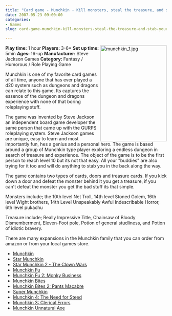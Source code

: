```yaml
---
title: "Card game - Munchkin - Kill monsters, steal the treasure, and stab your buddy"
date: 2007-05-23 09:00:00
categories:
- Games
slug: card-game-munchkin-kill-monsters-steal-the-treasure-and-stab-your-buddy

---
```


<a href="/public/uploads/2007/05/munchkin.jpg"><img src="/public/uploads/2007/05/munchkin_1.jpg" alt="munchkin_1.jpg" title="munchkin_1.jpg" align="right" border="0" height="300" width="207" /></a><strong>Play time:</strong> 1 hour
<strong>Players: </strong>3-6*
<strong>Set up time:</strong> 5min
<strong>Ages: </strong>16-up
<strong>Manufacturer: </strong>Steve Jackson Games
<strong>Category: </strong>Fantasy / Humorous / Role Playing Game

Munchkin is one of my favorite card games of all time, anyone that has ever played a d20 system such as dungeons and dragons can relate to this game. Its captures the essence of the dungeon and dragons experience with none of that boring roleplaying stuff.

The game was invented by Steve Jackson an independent board game developer the same person that came up with the GURPS roleplaying system. Steve Jackson games are unique, easy to learn and most importantly fun, hes a genius and a personal hero.
The game is based around a group of Munchkin type player exploring a endless dungeon in search of treasure and experience. The object of the game is to be the first person to reach level 10 but its not that easy.  All your "buddies" are also trying for it too and will do anything to stab you in the back along the way.

The game contains two types of cards, doors and treasure cards. If you kick down a door and defeat the monster behind it you get a treasure, if you can't defeat the monster you get the bad stuff its that simple.

Monsters include; the 10th level Net Troll, 14th level Stoned Golem, 16th level Wight brothers, 14th Level Unspeakably Awful Indescribable Horror, 6th level pukachu

Treasure include; Really Impressive Title, Chainsaw of Bloody Dismemberment, Eleven-Foot pole, Potion of general studliness, and Potion of idiotic bravery.

There are many expansions in the Munchkin family that you can order from amazon or from your local games store.
<ul>
	<li><a href="http://www.amazon.com/gp/product/B00078ZJ74?ie=UTF8&amp;tag=funvill-20&amp;linkCode=as2&amp;camp=1789&amp;creative=9325&amp;creativeASIN=B00078ZJ74">Munchkin</a><img src="http://www.assoc-amazon.com/e/ir?t=funvill-20&amp;l=as2&amp;o=1&amp;a=B00078ZJ74" style="border: medium none  ! important; margin: 0px ! important" border="0" height="1" width="1" /></li>
	<li><a href="http://www.amazon.com/gp/product/B000KIAQ2Y?ie=UTF8&amp;tag=funvill-20&amp;linkCode=as2&amp;camp=1789&amp;creative=9325&amp;creativeASIN=B000KIAQ2Y">Star Munchkin</a><img src="http://www.assoc-amazon.com/e/ir?t=funvill-20&amp;l=as2&amp;o=1&amp;a=B000KIAQ2Y" style="border: medium none  ! important; margin: 0px ! important" border="0" height="1" width="1" /></li>
	<li><a href="http://www.amazon.com/gp/product/1556347243?ie=UTF8&amp;tag=funvill-20&amp;linkCode=as2&amp;camp=1789&amp;creative=9325&amp;creativeASIN=1556347243">Star Munchkin 2 - The Clown Wars</a><img src="http://www.assoc-amazon.com/e/ir?t=funvill-20&amp;l=as2&amp;o=1&amp;a=1556347243" style="border: medium none  ! important; margin: 0px ! important" border="0" height="1" width="1" /></li>
	<li><a href="http://www.amazon.com/gp/product/B000KI8OQY?ie=UTF8&amp;tag=funvill-20&amp;linkCode=as2&amp;camp=1789&amp;creative=9325&amp;creativeASIN=B000KI8OQY">Munchkin Fu</a><img src="http://www.assoc-amazon.com/e/ir?t=funvill-20&amp;l=as2&amp;o=1&amp;a=B000KI8OQY" style="border: medium none  ! important; margin: 0px ! important" border="0" height="1" width="1" /></li>
	<li><a href="http://www.amazon.com/gp/product/B000KIENRI?ie=UTF8&amp;tag=funvill-20&amp;linkCode=as2&amp;camp=1789&amp;creative=9325&amp;creativeASIN=B000KIENRI">Munchkin Fu 2: Monky Business</a><img src="http://www.assoc-amazon.com/e/ir?t=funvill-20&amp;l=as2&amp;o=1&amp;a=B000KIENRI" style="border: medium none  ! important; margin: 0px ! important" border="0" height="1" width="1" /></li>
	<li><a href="http://www.amazon.com/gp/product/B000KIENQE?ie=UTF8&amp;tag=funvill-20&amp;linkCode=as2&amp;camp=1789&amp;creative=9325&amp;creativeASIN=B000KIENQE">Munchkin Bites</a><img src="http://www.assoc-amazon.com/e/ir?t=funvill-20&amp;l=as2&amp;o=1&amp;a=B000KIENQE" style="border: medium none  ! important; margin: 0px ! important" border="0" height="1" width="1" /></li>
	<li><a href="http://www.amazon.com/gp/product/1556347472?ie=UTF8&amp;tag=funvill-20&amp;linkCode=as2&amp;camp=1789&amp;creative=9325&amp;creativeASIN=1556347472">Munchkin Bites 2: Pants Macabre</a><img src="http://www.assoc-amazon.com/e/ir?t=funvill-20&amp;l=as2&amp;o=1&amp;a=1556347472" style="border: medium none  ! important; margin: 0px ! important" border="0" height="1" width="1" /></li>
	<li><a href="http://www.amazon.com/gp/product/B000BSXX46?ie=UTF8&amp;tag=funvill-20&amp;linkCode=as2&amp;camp=1789&amp;creative=9325&amp;creativeASIN=B000BSXX46">Super Munchkin</a><img src="http://www.assoc-amazon.com/e/ir?t=funvill-20&amp;l=as2&amp;o=1&amp;a=B000BSXX46" style="border: medium none  ! important; margin: 0px ! important" border="0" height="1" width="1" /></li>
	<li><a href="http://www.amazon.com/gp/product/B000KIAPIO?ie=UTF8&amp;tag=funvill-20&amp;linkCode=as2&amp;camp=1789&amp;creative=9325&amp;creativeASIN=B000KIAPIO">Munchkin 4: The Need for Steed</a><img src="http://www.assoc-amazon.com/e/ir?t=funvill-20&amp;l=as2&amp;o=1&amp;a=B000KIAPIO" style="border: medium none  ! important; margin: 0px ! important" border="0" height="1" width="1" /></li>
	<li><a href="http://www.amazon.com/gp/product/B000KIAPIE?ie=UTF8&amp;tag=funvill-20&amp;linkCode=as2&amp;camp=1789&amp;creative=9325&amp;creativeASIN=B000KIAPIE">Munchkin 3: Clerical Errors</a><img src="http://www.assoc-amazon.com/e/ir?t=funvill-20&amp;l=as2&amp;o=1&amp;a=B000KIAPIE" style="border: medium none  ! important; margin: 0px ! important" border="0" height="1" width="1" /></li>
	<li><a href="http://www.amazon.com/gp/product/B000KICOWE?ie=UTF8&amp;tag=funvill-20&amp;linkCode=as2&amp;camp=1789&amp;creative=9325&amp;creativeASIN=B000KICOWE">Munchkin Unnatural Axe</a><img src="http://www.assoc-amazon.com/e/ir?t=funvill-20&amp;l=as2&amp;o=1&amp;a=B000KICOWE" style="border: medium none  ! important; margin: 0px ! important" border="0" height="1" width="1" /></li>
</ul>
